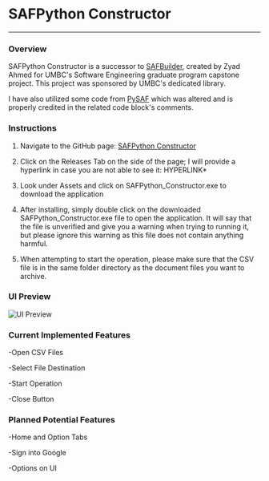 # SAFPython Constructor
***
### Overview
SAFPython Constructor is a successor to [SAFBuilder](https://github.com/DSpace-Labs/SAFBuilder "SAFBuilder"), created by Zyad Ahmed for UMBC's Software Engineering graduate program capstone project. This project was sponsored by UMBC's dedicated library.

I have also utilized some code from [PySAF](https://github.com/cstarcher/pysaf) which was altered and is properly credited in the related code block's comments.


### Instructions
1. Navigate to the GitHub page: [SAFPython Constructor](https://github.com/zahmed3/SAFPython_Constructor)

2. Click on the Releases Tab on the side of the page; I will provide a hyperlink in case you are not able to see it: HYPERLINK*

3. Look under Assets and click on SAFPython_Constructor.exe to download the application

4. After installing, simply double click on the downloaded SAFPython_Constructor.exe file to open the application. It will say that the file is unverified and give you a warning when trying to running it, but please ignore this warning as this file does not contain anything harmful.

5. When attempting to start the operation, please make sure that the CSV file is in the same folder directory as the document files you want to archive.
   

### UI Preview

![UI Preview](https://media.discordapp.net/attachments/430743889008263180/1356372695444488414/safpython_constructor_ui.png?ex=67ec5402&is=67eb0282&hm=d6b4f977fa40bf0dd953451e97fa3d0504184de2cad6990adcbba9af0d62f6d8&=&format=webp&quality=lossless&width=1984&height=1160)


### Current Implemented Features
-Open CSV Files

-Select File Destination

-Start Operation

-Close Button


### Planned Potential Features
-Home and Option Tabs

-Sign into Google

-Options on UI
